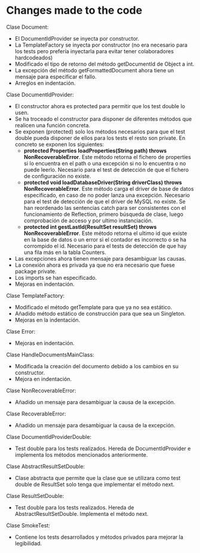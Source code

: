 # Changes made to the code

Clase Document:
- El DocumentIdProvider se inyecta por constructor.
- La TemplateFactory se inyecta por constructor (no era necesario para los tests pero prefería inyectarla para evitar tener colaboradores hardcodeados)
- Modificado el tipo de retorno del método getDocumentId de Object a int.
- La excepción del método getFormattedDocument ahora tiene un mensaje para especificar el fallo.
- Arreglos en indentación.

Clase DocumentIdProvider:
- El constructor ahora es protected para permitir que los test double lo usen.
- Se ha troceado el constructor para disponer de diferentes métodos que realicen una función concreta.
- Se exponen (protected) solo los métodos necesarios para que el test double pueda disponer de ellos para los tests el resto son private. En concreto se exponen los siguientes:
  * __protected Properties loadProperties(String path) throws NonRecoverableError__. Este método retorna el fichero de properties si lo encuentra en el path o una excepción si no lo encuentra o no puede leerlo. Necesario para el test de detección de que el fichero de configuración no existe.
  * __protected void loadDatabaseDriver(String driverClass) throws NonRecoverableError__. Este método carga el driver de base de datos especificado, en caso de no poder lanza una excepción. Necesario para el test de detección de que el driver de MySQL no existe. Se han reordenado las sentencias catch para ser consistentes con el funcionamiento de Reflection, primero búsqueda de clase, luego comprobación de acceso y por ultimo instanciación.
  * __protected int gestLastId(ResultSet resultSet) throws NonRecoverableError__. Este método retorna el ultimo id que existe en la base de datos o un error si el contador es incorrecto o se ha corrompido el id. Necesario para el tests de detección de que hay una fila más en la tabla Counters.
- Las excepciones ahora tienen mensaje para desambiguar las causas.
- La conexión ahora es privada ya que no era necesario que fuese package private.
- Los imports se han especificado.
- Mejoras en indentación.

Clase TemplateFactory:
- Modificado el método getTemplate para que ya no sea estático.
- Añadido método estático de construcción para que sea un Singleton.
- Mejoras en la indentación.

Clase Error:
- Mejoras en indentación.

Clase HandleDocumentsMainClass:
- Modificada la creación del documento debido a los cambios en su constructor.
- Mejora en indentación.

Clase NonRecoverableError:
- Añadido un mensaje para desambiguar la causa de la excepción.

Clase RecoverableError:
- Añadido un mensaje para desambiguar la causa de la excepción.

Clase DocumentIdProviderDouble:
- Test double para los tests realizados. Hereda de DocumentIdProvider e implementa los métodos mencionados anteriormente.

Clase AbstractResultSetDouble:
- Clase abstracta que permite que la clase que se utilizara como test double de ResultSet solo tenga que implementar el método next.

Clase ResultSetDouble:
- Test double para los tests realizados. Hereda de AbstractResultSetDouble. Implementa el método next.

Clase SmokeTest:
- Contiene los tests desarrollados y métodos privados para mejorar la legibilidad.
